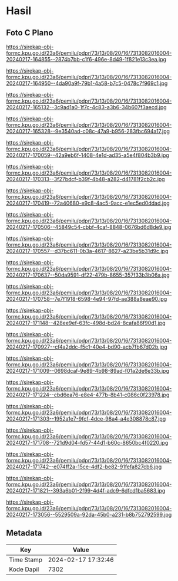 # Hasil

## Foto C Plano

https://sirekap-obj-formc.kpu.go.id/23a6/pemilu/pdpr/73/13/08/20/16/7313082016004-20240217-164855--2874b7bb-c1f6-496e-8d49-1f821e13c3ea.jpg

https://sirekap-obj-formc.kpu.go.id/23a6/pemilu/pdpr/73/13/08/20/16/7313082016004-20240217-164950--4da90a9f-79b1-4a58-b7c5-0478c7f969c1.jpg

https://sirekap-obj-formc.kpu.go.id/23a6/pemilu/pdpr/73/13/08/20/16/7313082016004-20240217-165132--3c9ad1a0-1f7c-4c83-a3b6-34b607f3aecd.jpg

https://sirekap-obj-formc.kpu.go.id/23a6/pemilu/pdpr/73/13/08/20/16/7313082016004-20240217-165328--9e3540ad-c08c-47a9-b956-283fbc694a17.jpg

https://sirekap-obj-formc.kpu.go.id/23a6/pemilu/pdpr/73/13/08/20/16/7313082016004-20240217-170059--42a9eb6f-1408-4e1d-ad35-a5e4f804b3b9.jpg

https://sirekap-obj-formc.kpu.go.id/23a6/pemilu/pdpr/73/13/08/20/16/7313082016004-20240217-170313--3f27bdcf-b39f-4b48-a282-d41781f2cb2c.jpg

https://sirekap-obj-formc.kpu.go.id/23a6/pemilu/pdpr/73/13/08/20/16/7313082016004-20240217-170419--72a40680-e9c8-4ac5-9acc-e1ec5ed0ddad.jpg

https://sirekap-obj-formc.kpu.go.id/23a6/pemilu/pdpr/73/13/08/20/16/7313082016004-20240217-170506--45849c54-cbbf-4caf-8848-0676bd6d8de9.jpg

https://sirekap-obj-formc.kpu.go.id/23a6/pemilu/pdpr/73/13/08/20/16/7313082016004-20240217-170557--d37bc611-0b3a-4617-8627-a23be5b31d9c.jpg

https://sirekap-obj-formc.kpu.go.id/23a6/pemilu/pdpr/73/13/08/20/16/7313082016004-20240217-170637--50da9591-df22-479b-8655-357f33b3b06a.jpg

https://sirekap-obj-formc.kpu.go.id/23a6/pemilu/pdpr/73/13/08/20/16/7313082016004-20240217-170758--7e7f1918-6598-4e94-97fd-ae388a8eae90.jpg

https://sirekap-obj-formc.kpu.go.id/23a6/pemilu/pdpr/73/13/08/20/16/7313082016004-20240217-171148--428ee9ef-63fc-498d-bd24-8cafa86f90d1.jpg

https://sirekap-obj-formc.kpu.go.id/23a6/pemilu/pdpr/73/13/08/20/16/7313082016004-20240217-170927--cf4a2ddc-f5c1-40e4-bd90-acb7fb67d02b.jpg

https://sirekap-obj-formc.kpu.go.id/23a6/pemilu/pdpr/73/13/08/20/16/7313082016004-20240217-171009--0698dcaf-9e89-4b98-89ad-f01a2de6e33b.jpg

https://sirekap-obj-formc.kpu.go.id/23a6/pemilu/pdpr/73/13/08/20/16/7313082016004-20240217-171224--cbd6ea76-e8e4-477b-8b41-c086c0f23978.jpg

https://sirekap-obj-formc.kpu.go.id/23a6/pemilu/pdpr/73/13/08/20/16/7313082016004-20240217-171303--1952a1e7-9fcf-4dce-98a4-a4e308878c87.jpg

https://sirekap-obj-formc.kpu.go.id/23a6/pemilu/pdpr/73/13/08/20/16/7313082016004-20240217-171708--721d9d04-fd57-44d1-b60c-8650bc4f0220.jpg

https://sirekap-obj-formc.kpu.go.id/23a6/pemilu/pdpr/73/13/08/20/16/7313082016004-20240217-171742--e074ff2a-15ce-4df2-be82-91fefa827cb6.jpg

https://sirekap-obj-formc.kpu.go.id/23a6/pemilu/pdpr/73/13/08/20/16/7313082016004-20240217-171821--393a6b01-2f99-4d4f-adc9-6dfcd1ba5683.jpg

https://sirekap-obj-formc.kpu.go.id/23a6/pemilu/pdpr/73/13/08/20/16/7313082016004-20240217-173056--5529509a-92da-45b0-a231-b8b752792599.jpg


## Metadata

| Key        | Value               |
| ---------- | ------------------- |
| Time Stamp | 2024-02-17 17:32:46 |
| Kode Dapil | 7302                |



